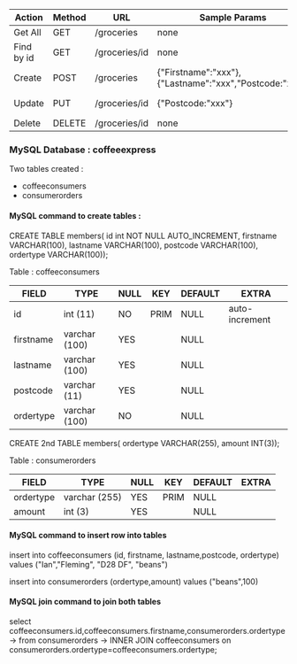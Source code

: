 
<table>
<thead>
<tr>
<th>Action</th>
<th>Method</th>
<th>URL</th>
<th>Sample Params</th> 
<th>Sample Return</th>
</tr>
</thead>
<tbody>
<tr>
<td>Get All</td>
<td>GET</td>
<td>/groceries</td>
<td>none</td>
<td>[{...},{...},{...}]</td>  
</tr>
<tr>
<td>Find by id</td>
<td>GET</td>
<td>/groceries/id</td>
<td>none</td>
<td>[{"id":"1","Firstname":"xxx"},{"Lastname":"xxx","Postcode":"xxx"}]
</td> 
<tr>
<td>Create</td>
<td>POST</td>
<td>/groceries</td>
<td>{"Firstname":"xxx"},{"Lastname":"xxx","Postcode:"xxx"}</td>
<td>[{"id":"1","Firstname":"xxx"},{"Lastname":"xxx","Postcode":"xxx"}]
</td>
</tr>
<tr>
<td>Update</td>
<td>PUT</td>
<td>/groceries/id</td>
<td>{"Postcode:"xxx"}</td>
<td>[{"id":"1","Firstname":"xxx"},{"Lastname":"xxx","Postcode:"xxx"}]
</td>
</tr>
<td>Delete</td>
<td>DELETE</td>
<td>/groceries/id</td>
<td>none</td>
<td>{"done:"true}
</td>
</tr>  
</tbody>
</table>


### MySQL Database : coffeeexpress

Two tables created  :

- coffeeconsumers
- consumerorders

#### MySQL command to create tables :

CREATE TABLE members( id int NOT NULL AUTO_INCREMENT, firstname VARCHAR(100), lastname VARCHAR(100), postcode VARCHAR(100), ordertype VARCHAR(100));

Table : coffeeconsumers


| FIELD     | TYPE          | NULL | KEY  | DEFAULT | EXTRA          |
|-----------|---------------|------|------|---------|----------------|
| id        | int (11)      | NO   | PRIM | NULL    | auto-increment |
| firstname | varchar (100) | YES  |      | NULL    |                |
| lastname  | varchar (100) | YES  |      | NULL    |                |
| postcode  | varchar (11)  | YES  |      | NULL    |                |
| ordertype | varchar (100) | NO   |      | NULL    |                |


CREATE 2nd TABLE members( ordertype VARCHAR(255), amount INT(3));

Table : consumerorders

| FIELD     | TYPE          | NULL | KEY  | DEFAULT | EXTRA |
|-----------|---------------|------|------|---------|-------|
| ordertype | varchar (255) | YES  | PRIM | NULL    |       |
| amount    | int (3)       | YES  |      | NULL    |       |

#### MySQL command to insert row into tables

insert into coffeeconsumers (id, firstname, lastname,postcode, ordertype) values ("Ian","Fleming", "D28 DF", "beans")

insert into consumerorders (ordertype,amount) values ("beans",100)

#### MySQL join command to join both tables

select coffeeconsumers.id,coffeeconsumers.firstname,consumerorders.ordertype
    -> from consumerorders
    -> INNER JOIN coffeeconsumers on consumerorders.ordertype=coffeeconsumers.ordertype;
